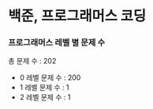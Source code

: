 # 백준, 프로그래머스 코딩
### 프로그래머스 레벨 별 문제 수
총 문제 수 : 202
- 0 레벨 문제 수 : 200
- 1 레벨 문제 수 : 1
- 2 레벨 문제 수 : 1

